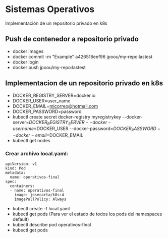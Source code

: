 # Sistemas Operativos
Implementación de un repositorio privado en k8s

## Push de contenedor a repositorio privado

- docker images
- docker commit -m "Example" a426516eef96 jpoou/my-repo:lastest
- docker login
- docker push jpoou/my-repo:lastest

## Implementacion de un repositorio privado en k8s

- DOCKER_REGISTRY_SERVER=docker.io
- DOCKER_USER=user_name
- DOCKER_EMAIL=micorreo@hotmail.com
- DOCKER_PASSWORD=password
- kubectl create secret docker-registry myregistrykey   --docker-server=$DOCKER_REGISTRY_SERVER   --docker-username=$DOCKER_USER   --docker-password=$DOCKER_PASSWORD   --docker-email=$DOCKER_EMAIL
- kubectl get nodes
### Crear archivo local.yaml:

```
apiVersion: v1
kind: Pod
metadata:
  name: operativos-final
spec:
  containers:
  - name: operativos-final
    image: josecarta/k8s:4
	imagePullPolicy: Always
```
- kubectl create -f local.yaml 
- kubectl get pods (Para ver el estado de todos los pods del namespaces default)
- kubectl describe pod operativos-final
- kubectl get pods

